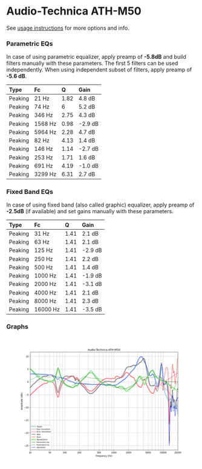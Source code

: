 # Audio-Technica ATH-M50
See [usage instructions](https://github.com/jaakkopasanen/AutoEq#usage) for more options and info.

### Parametric EQs
In case of using parametric equalizer, apply preamp of **-5.8dB** and build filters manually
with these parameters. The first 5 filters can be used independently.
When using independent subset of filters, apply preamp of **-5.6 dB**.

| Type    | Fc      |    Q | Gain    |
|:--------|:--------|:-----|:--------|
| Peaking | 21 Hz   | 1.82 | 4.8 dB  |
| Peaking | 74 Hz   | 6    | 5.2 dB  |
| Peaking | 346 Hz  | 2.75 | 4.3 dB  |
| Peaking | 1568 Hz | 0.98 | -2.9 dB |
| Peaking | 5964 Hz | 2.28 | 4.7 dB  |
| Peaking | 82 Hz   | 4.13 | 1.4 dB  |
| Peaking | 146 Hz  | 1.14 | -2.7 dB |
| Peaking | 253 Hz  | 1.71 | 1.6 dB  |
| Peaking | 691 Hz  | 4.19 | -1.0 dB |
| Peaking | 3299 Hz | 6.31 | 2.7 dB  |

### Fixed Band EQs
In case of using fixed band (also called graphic) equalizer, apply preamp of **-2.5dB**
(if available) and set gains manually with these parameters.

| Type    | Fc       |    Q | Gain    |
|:--------|:---------|:-----|:--------|
| Peaking | 31 Hz    | 1.41 | 2.1 dB  |
| Peaking | 63 Hz    | 1.41 | 2.1 dB  |
| Peaking | 125 Hz   | 1.41 | -2.9 dB |
| Peaking | 250 Hz   | 1.41 | 2.2 dB  |
| Peaking | 500 Hz   | 1.41 | 1.4 dB  |
| Peaking | 1000 Hz  | 1.41 | -1.9 dB |
| Peaking | 2000 Hz  | 1.41 | -3.1 dB |
| Peaking | 4000 Hz  | 1.41 | 2.1 dB  |
| Peaking | 8000 Hz  | 1.41 | 2.3 dB  |
| Peaking | 16000 Hz | 1.41 | -3.5 dB |

### Graphs
![](./Audio-Technica%20ATH-M50.png)